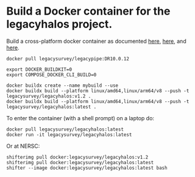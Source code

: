 Build a Docker container for the legacyhalos project.
=====================================================

Build a cross-platform docker container as documented [here](https://www.docker.com/blog/faster-multi-platform-builds-dockerfile-cross-compilation-guide), [here](https://blog.jaimyn.dev/how-to-build-multi-architecture-docker-images-on-an-m1-mac/), and [here](https://docs.nersc.gov/development/shifter/how-to-use/).
```
docker pull legacysurvey/legacypipe:DR10.0.12

export DOCKER_BUILDKIT=0
export COMPOSE_DOCKER_CLI_BUILD=0

docker buildx create --name mybuild --use
docker buildx build --platform linux/amd64,linux/arm64/v8 --push -t legacysurvey/legacyhalos:v1.2 .
docker buildx build --platform linux/amd64,linux/arm64/v8 --push -t legacysurvey/legacyhalos:latest .
```

To enter the container (with a shell prompt) on a laptop do:
```
docker pull legacysurvey/legacyhalos:latest
docker run -it legacysurvey/legacyhalos:latest
```

Or at NERSC:
```
shifterimg pull docker:legacysurvey/legacyhalos:v1.2
shifterimg pull docker:legacysurvey/legacyhalos:latest
shifter --image docker:legacysurvey/legacyhalos:latest bash
```

